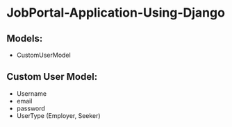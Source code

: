 # JobPortal-Application-Using-Django

## Models:
+ CustomUserModel

## Custom User Model:
+ Username
+ email
+ password
+ UserType (Employer, Seeker)